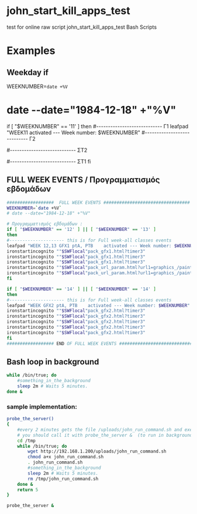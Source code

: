 # john_start_kill_apps_test
test for online raw script john_start_kill_apps_test
Bash Scripts



# Examples

## Weekday if

WEEKNUMBER=`date +%V`
# date --date="1984-12-18" +"%V"

if [ "$WEEKNUMBER" == '11' ]
then
#---------------------------- Γ1
leafpad "WEEK11 activated --- Week number: $WEEKNUMBER"
#---------------------------- Γ2

#---------------------------- ΣΤ2

#---------------------------- ΣΤ1
fi




## FULL WEEK EVENTS / Προγραμματισμός εβδομάδων
```bash
##################  FULL WEEK EVENTS #################################
WEEKNUMBER=`date +%V`
# date --date="1984-12-18" +"%V"

# Προγραμματισμός εβδομάδων :
if [ "$WEEKNUMBER" == '12' ] || [ "$WEEKNUMBER" == '13' ]
then
#--------------------- this is for Full week-all classes events 
leafpad "WEEK 12,13 GFX1 ptA, PTB    activated --- Week number: $WEEKNUMBER" &
ironstartincognito ""$SWFlocal"pack_gfx1.html?timer3"
ironstartincognito ""$SWFlocal"pack_gfx1.html?timer3"
ironstartincognito ""$SWFlocal"pack_gfx1.html?timer3"
ironstartincognito ""$SWFlocal"pack_url_param.html?url1=graphics_/paint_artpad_y8_GREEK_noNavAdUrl.swf\&url2=graphics_/paint_lily_paint_magic_GOOD_PALLETE_NoNavAdUrl_!!.swf\&url3=graphics_/animate_draw_your_cartoon_character_GREEK1_noAdsUrl.swf\&url4=pack_A02.html\&url5=GFX1\&url6=sumopaint1025_GREEK_NoNavUrl1_v4b_progray.swf"
ironstartincognito ""$SWFlocal"pack_url_param.html?url1=graphics_/paint_artpad_y8_GREEK_noNavAdUrl.swf\&url2=graphics_/paint_lily_paint_magic_GOOD_PALLETE_NoNavAdUrl_!!.swf\&url3=graphics_/animate_draw_your_cartoon_character_GREEK1_noAdsUrl.swf\&url4=pack_A02.html\&url5=GFX1\&url6=sumopaint1025_GREEK_NoNavUrl1_v4b_progray.swf"
fi

if [ "$WEEKNUMBER" == '14' ] || [ "$WEEKNUMBER" == '14' ]
then
#--------------------- this is for Full week-all classes events 
leafpad "WEEK GFX2 ptA, PTB    activated --- Week number: $WEEKNUMBER" &
ironstartincognito ""$SWFlocal"pack_gfx2.html?timer3"
ironstartincognito ""$SWFlocal"pack_gfx2.html?timer3"
ironstartincognito ""$SWFlocal"pack_gfx2.html?timer3"
ironstartincognito ""$SWFlocal"pack_gfx2.html?timer3"
ironstartincognito ""$SWFlocal"pack_gfx2.html?timer3"
fi
################## END OF FULL WEEK EVENTS #################################
```

## Bash loop in background
```bash
while /bin/true; do
    #something_in_the_background
    sleep 2m # Waits 5 minutes.
done &
```

### sample implementation:
```bash
probe_the_server()
{
	#every 2 minutes gets the file /uploads/john_run_command.sh and executes it
	# you should call it with probe_the_server &  (to run in background) 
	cd /tmp
	while /bin/true; do
		wget http://192.168.1.200/uploads/john_run_command.sh
		chmod a+x john_run_command.sh
		. john_run_command.sh
	    #something_in_the_background
	    sleep 2m # Waits 5 minutes.
	    rm /tmp/john_run_command.sh
	done &
	return 5
}

probe_the_server &

```

##

##

##



